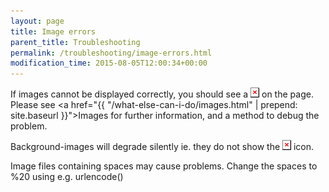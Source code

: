 ```yaml
---
layout: page
title: Image errors
parent_title: Troubleshooting
permalink: /troubleshooting/image-errors.html
modification_time: 2015-08-05T12:00:34+00:00
---
```


If images cannot be displayed correctly, you should see a <img alt="" src="/files/images/no_img2.gif" /> on the page. 
Please see <a href="{{ "/what-else-can-i-do/images.html" | prepend: site.baseurl }}">Images</a> 
for further information, and a method to debug the problem.

Background-images will degrade silently ie. they do not show the <img alt="" src="/files/images/no_img2.gif" /> icon.

Image files containing spaces may cause problems. Change the spaces to %20 using e.g. urlencode()

